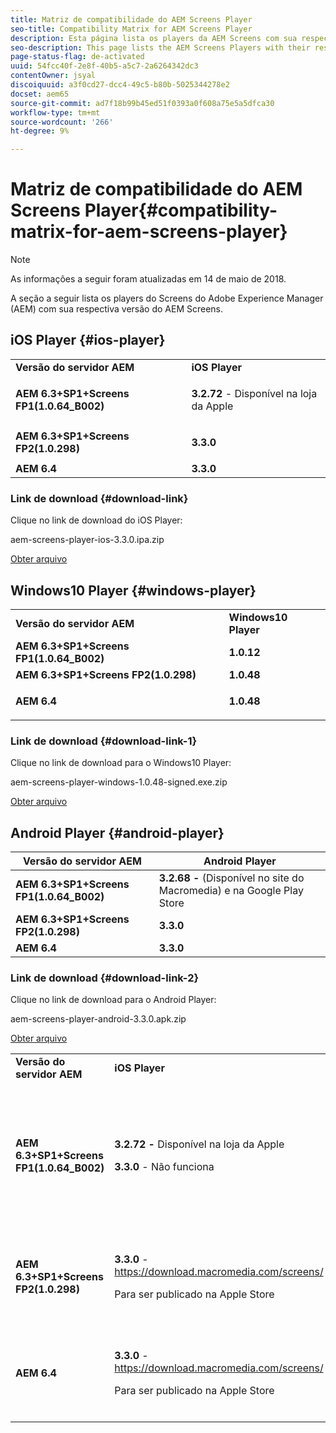 ```yaml
---
title: Matriz de compatibilidade do AEM Screens Player
seo-title: Compatibility Matrix for AEM Screens Player
description: Esta página lista os players da AEM Screens com sua respectiva versão do AEM Screens.
seo-description: This page lists the AEM Screens Players with their respective AEM Screens version.
page-status-flag: de-activated
uuid: 54fcc40f-2e8f-40b5-a5c7-2a6264342dc3
contentOwner: jsyal
discoiquuid: a3f0cd27-dcc4-49c5-b80b-5025344278e2
docset: aem65
source-git-commit: ad7f18b99b45ed51f0393a0f608a75e5a5dfca30
workflow-type: tm+mt
source-wordcount: '266'
ht-degree: 9%

---
```



# Matriz de compatibilidade do AEM Screens Player{#compatibility-matrix-for-aem-screens-player}

>[!NOTE]
>
>As informações a seguir foram atualizadas em 14 de maio de 2018.

A seção a seguir lista os players do Screens do Adobe Experience Manager (AEM) com sua respectiva versão do AEM Screens.

## iOS Player {#ios-player}

<table>
 <tbody>
  <tr>
   <td><strong>Versão do servidor AEM</strong></td> 
   <td><strong>iOS Player</strong></td> 
  </tr>
  <tr>
   <td><strong>AEM 6.3+SP1+Screens FP1(1.0.64_B002)</strong></td> 
   <td><p><strong>3.2.72</strong> - Disponível na loja da Apple</p> <p> </p> </td> 
  </tr>
  <tr>
   <td><strong><strong>AEM 6.3+SP1+Screens FP2(1.0.298)</strong></strong></td> 
   <td><p><strong>3.3.0</strong> </p> <p> </p> </td> 
  </tr>
  <tr>
   <td><strong>AEM 6.4</strong></td> 
   <td><strong>3.3.0</strong> </td> 
  </tr>
 </tbody>
</table>

### Link de download {#download-link}

Clique no link de download do iOS Player:

aem-screens-player-ios-3.3.0.ipa.zip

[Obter arquivo](assets/aem-screens-player-ios-330ipa.zip)

## Windows10 Player {#windows-player}

<table>
 <tbody>
  <tr>
   <td><strong>Versão do servidor AEM</strong></td> 
   <td><strong>Windows10 Player</strong></td> 
  </tr>
  <tr>
   <td><strong>AEM 6.3+SP1+Screens FP1(1.0.64_B002)</strong></td> 
   <td><strong>1.0.12</strong><br /> </td> 
  </tr>
  <tr>
   <td><strong><strong>AEM 6.3+SP1+Screens FP2(1.0.298)</strong></strong></td> 
   <td><strong>1.0.48 </strong></td> 
  </tr>
  <tr>
   <td><strong>AEM 6.4</strong></td> 
   <td><p><strong>1.0.48 </strong></p> </td> 
  </tr>
 </tbody>
</table>

### Link de download {#download-link-1}

Clique no link de download para o Windows10 Player:

aem-screens-player-windows-1.0.48-signed.exe.zip

[Obter arquivo](assets/aem-screens-player-windows-1048-signedexe.zip)

## Android Player {#android-player}

| **Versão do servidor AEM** | **Android Player** |
|---|---|
| **AEM 6.3+SP1+Screens FP1(1.0.64_B002)** | **3.2.68 -** (Disponível no site do Macromedia) e na Google Play Store |
| **AEM 6.3+SP1+Screens FP2(1.0.298)** | **3.3.0** |
| **AEM 6.4** | **3.3.0** |

### Link de download {#download-link-2}

Clique no link de download para o Android Player:

aem-screens-player-android-3.3.0.apk.zip

[Obter arquivo](assets/aem-screens-player-android-330apk.zip)

<table>
 <tbody>
  <tr>
   <td><strong>Versão do servidor AEM</strong></td> 
   <td><strong>iOS Player</strong></td> 
   <td><strong>Windows10 Player</strong></td> 
   <td><strong>Chrome OS Player</strong><br /> </td> 
   <td><strong>Android Player</strong></td> 
  </tr>
  <tr>
   <td><strong>AEM 6.3+SP1+Screens FP1(1.0.64_B002)</strong></td> 
   <td><p><strong>3.2.72 - </strong>Disponível na loja da Apple</p> <p><strong>3.3.0</strong> - Não funciona</p> <p> </p> </td> 
   <td><strong>1.0.12</strong> - (Disponível no Macromedia)</td> 
   <td><p><strong>1.0.30 -</strong> Disponível na Chrome Store.</p> <p>Não compatível com o Pacote de recursos1</p> </td> 
   <td><strong>3.2.68 -</strong> (Disponível no site do Macromedia) e na Google Play Store</td> 
  </tr>
  <tr>
   <td><strong><strong>AEM 6.3+SP1+Screens FP2(1.0.298)</strong></strong></td> 
   <td><p><strong>3.3.0</strong> - <a href="https://download.macromedia.com/screens/">https://download.macromedia.com/screens/</a></p> <p>Para ser publicado na Apple Store</p> <p> </p> </td> 
   <td><strong>1.0.48 -</strong> <a href="https://download.macromedia.com/screens/">https://download.macromedia.com/screens/</a></td> 
   <td><p><strong>1.0.42 - </strong></p> <p>Para ser publicado na Chrome Store</p> </td> 
   <td><strong>3.3.0 - </strong><a href="https://download.macromedia.com/screens/">https://download.macromedia.com/screens/</a></td> 
  </tr>
  <tr>
   <td><strong>AEM 6.4</strong></td> 
   <td><p><strong>3.3.0</strong> - <a href="https://download.macromedia.com/screens/">https://download.macromedia.com/screens/</a></p> <p>Para ser publicado na Apple Store</p> </td> 
   <td><p><strong>1.0.48 -</strong><br /> </p> <p><a href="https://download.macromedia.com/screens/">https://download.macromedia.com/screens/</a></p> </td> 
   <td><p><strong>1.0.42 - </strong></p> <p>Para ser publicado na Chrome Store</p> </td> 
   <td><strong>3.3.0 - </strong><a href="https://download.macromedia.com/screens/">https://download.macromedia.com/screens/</a></td> 
  </tr>
 </tbody>
</table>

